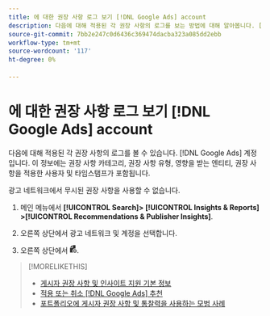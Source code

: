 ```yaml
---
title: 에 대한 권장 사항 로그 보기 [!DNL Google Ads] account
description: 다음에 대해 적용된 각 권장 사항의 로그를 보는 방법에 대해 알아봅니다. [!DNL Google Ads] 계정입니다.
source-git-commit: 7bb2e247c0d6436c369474dacba323a085dd2ebb
workflow-type: tm+mt
source-wordcount: '117'
ht-degree: 0%

---
```


# 에 대한 권장 사항 로그 보기 [!DNL Google Ads] account

다음에 대해 적용된 각 권장 사항의 로그를 볼 수 있습니다. [!DNL Google Ads] 계정입니다. 이 정보에는 권장 사항 카테고리, 권장 사항 유형, 영향을 받는 엔티티, 권장 사항을 적용한 사용자 및 타임스탬프가 포함됩니다.

광고 네트워크에서 무시된 권장 사항을 사용할 수 없습니다.

1. 메인 메뉴에서 **[!UICONTROL Search]> [!UICONTROL Insights & Reports] >[!UICONTROL Recommendations & Publisher Insights]**.

1. 오른쪽 상단에서 광고 네트워크 및 계정을 선택합니다.

1. 오른쪽 상단에서 ![권장 사항 로그](/help/search-social-commerce/assets/recommendations-log-view.png "권장 사항 로그").

>[!MORELIKETHIS]
>
>* [게시자 권장 사항 및 인사이트 지원 기본 정보](recommendation-support.md)
>* [적용 또는 취소 [!DNL Google Ads] 추천](google-recommendation-apply-dismiss.md)
>* [포트폴리오에 게시자 권장 사항 및 통찰력을 사용하는 모범 사례](recommendation-best-practices.md)

